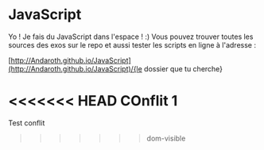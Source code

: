 # JavaScript

Yo ! Je fais du JavaScript dans l'espace ! :) 
Vous pouvez trouver toutes les sources des exos sur le repo et aussi tester les scripts en ligne à l'adresse :

[http://Andaroth.github.io/JavaScript](http://Andaroth.github.io/JavaScript)/{le dossier que tu cherche}

<<<<<<< HEAD
COnflit 1
=======
Test conflit
>>>>>>> dom-visible
